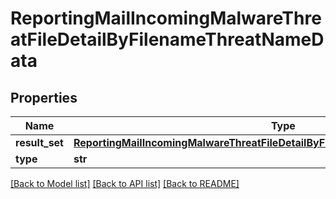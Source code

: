 # ReportingMailIncomingMalwareThreatFileDetailByFilenameThreatNameData

## Properties
Name | Type | Description | Notes
------------ | ------------- | ------------- | -------------
**result_set** | [**ReportingMailIncomingMalwareThreatFileDetailByFilenameThreatNameDataResultSet**](ReportingMailIncomingMalwareThreatFileDetailByFilenameThreatNameDataResultSet.md) |  | [optional] 
**type** | **str** |  | [optional] 

[[Back to Model list]](../README.md#documentation-for-models) [[Back to API list]](../README.md#documentation-for-api-endpoints) [[Back to README]](../README.md)

